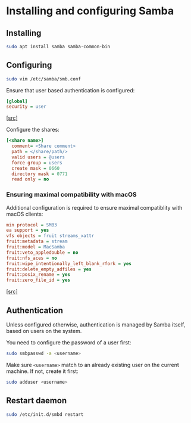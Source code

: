 # Installing and configuring Samba

## Installing

```bash
sudo apt install samba samba-common-bin
```

## Configuring

```bash
sudo vim /etc/samba/smb.conf
```

Ensure that user based authentication is configured:

```ini
[global]
security = user
```
[\[src\]](https://www.samba.org/samba/docs/current/man-html/smb.conf.5.html#SECURITY)

Configure the shares:

```ini
[<share name>]
  comment= <Share comment>
  path = </share/path/>
  valid users = @users
  force group = users
  create mask = 0660
  directory mask = 0771
  read only = no
```

### Ensuring maximal compatibility with macOS

Additional configuration is required to ensure maximal compatiblity with macOS clients:

```ini
min protocol = SMB3
ea support = yes
vfs objects = fruit streams_xattr
fruit:metadata = stream
fruit:model = MacSamba
fruit:veto_appledouble = no
fruit:nfs_aces = no
fruit:wipe_intentionally_left_blank_rfork = yes
fruit:delete_empty_adfiles = yes
fruit:posix_rename = yes
fruit:zero_file_id = yes
```
[\[src\]](https://gist.github.com/fschiettecatte/02d61e3d36c5f8d36bd45586fc5d0dc7)

## Authentication

Unless configured otherwise, authentication is managed by Samba itself, based on users on the system.

You need to configure the password of a user first:

```bash
sudo smbpasswd -a <username>
```

Make sure `<username>` match to an already existing user on the current machine. If not, create it first:

```bash
sudo adduser <username>
```

## Restart daemon

```bash
sudo /etc/init.d/smbd restart
```
